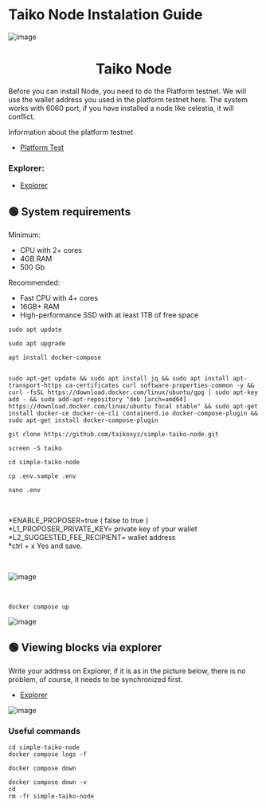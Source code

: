 # Taiko Node Instalation Guide
![image](https://user-images.githubusercontent.com/101635385/210137987-bdc3fe6f-270d-40f8-b843-d927a58ca6e9.png)


<h1 align="center"> Taiko Node </h1>

Before you can install Node, you need to do the Platform testnet. We will use the wallet address you used in the platform testnet here. The system works with 6060 port, if you have installed a node like celestia, it will conflict. <br>

Information about the platform testnet <br>

* [Platform Test](https://twitter.com/Hercules4413/status/1608026986164748288)


### Explorer:
 * [Explorer](https://l2explorer.a1.taiko.xyz/)


 ## 🟢 System requirements

Minimum:
- CPU with 2+ cores
- 4GB RAM
- 500 Gb 


Recommended:
- Fast CPU with 4+ cores
- 16GB+ RAM
- High-performance SSD with at least 1TB of free space


```shell
sudo apt update
```

```shell
sudo apt upgrade
```

```shell
apt install docker-compose
```

```shell

sudo apt-get update && sudo apt install jq && sudo apt install apt-transport-https ca-certificates curl software-properties-common -y && curl -fsSL https://download.docker.com/linux/ubuntu/gpg | sudo apt-key add - && sudo add-apt-repository "deb [arch=amd64] https://download.docker.com/linux/ubuntu focal stable" && sudo apt-get install docker-ce docker-ce-cli containerd.io docker-compose-plugin && sudo apt-get install docker-compose-plugin

```


```
git clone https://github.com/taikoxyz/simple-taiko-node.git
```

```
screen -S taiko
```

```
cd simple-taiko-node
```

```
cp .env.sample .env
```

```
nano .env
```

<br>

*ENABLE_PROPOSER=true  ( false to true ) <br>
*L1_PROPOSER_PRIVATE_KEY= private key of your wallet <br>
*L2_SUGGESTED_FEE_RECIPIENT= wallet address <br>
*ctrl + x Yes and save. <br>

<br>

![image](https://user-images.githubusercontent.com/101635385/210138160-c01d12f1-c1d1-40b5-96f0-ac907d3110cc.png)

<br>

```
docker compose up
```

![image](https://user-images.githubusercontent.com/101635385/210138255-d7c31fb4-bbe4-4d6d-8703-6ee16f1a0b47.png)


## 🟢 Viewing blocks via explorer

Write your address on Explorer, if it is as in the picture below, there is no problem, of course, it needs to be synchronized first.

 * [Explorer](https://l2explorer.a1.taiko.xyz/)

![image](https://user-images.githubusercontent.com/101635385/210138905-3baea6ea-5424-4197-b4c4-0c23d9578247.png)


### Useful commands

```
cd simple-taiko-node
docker compose logs -f
```

```
docker compose down
```

```
docker compose down -v
cd
rm -fr simple-taiko-node
```

